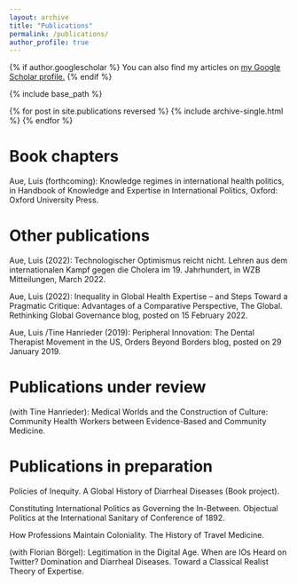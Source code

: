 ```yaml
---
layout: archive
title: "Publications"
permalink: /publications/
author_profile: true
---
```


{% if author.googlescholar %}
  You can also find my articles on <u><a href="{{author.googlescholar}}">my Google Scholar profile</a>.</u>
{% endif %}

{% include base_path %}

{% for post in site.publications reversed %}
  {% include archive-single.html %}
{% endfor %}


# Book chapters
Aue, Luis (forthcoming): Knowledge regimes in international health politics, in Handbook of Knowledge and Expertise in International Politics, Oxford: Oxford University Press.

# Other publications
Aue, Luis (2022): Technologischer Optimismus reicht nicht. Lehren aus dem internationalen Kampf gegen die Cholera im 19. Jahrhundert, in WZB Mitteilungen, March 2022.

Aue, Luis (2022): Inequality in Global Health Expertise – and Steps Toward a Pragmatic Critique: Advantages of a Comparative Perspective, The Global. Rethinking Global Governance blog, posted on 15 February 2022.

Aue, Luis /Tine Hanrieder (2019): Peripheral Innovation: The Dental Therapist Movement in the US, Orders Beyond Borders blog, posted on 29 January 2019.

# Publications under review
(with Tine Hanrieder): Medical Worlds and the Construction of Culture: Community Health Workers between Evidence-Based and Community Medicine.

# Publications in preparation
Policies of Inequity. A Global History of Diarrheal Diseases (Book project).

Constituting International Politics as Governing the In-Between. Objectual Politics at the International Sanitary of Conference of 1892.

How Professions Maintain Coloniality. The History of Travel Medicine.

(with Florian Börgel): Legitimation in the Digital Age. When are IOs Heard on Twitter? Domination and Diarrheal Diseases. Toward a Classical Realist Theory of Expertise.